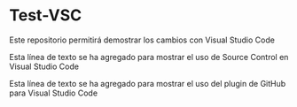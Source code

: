 # Test-VSC
Este repositorio permitirá demostrar los cambios con Visual Studio Code

Esta línea de texto se ha agregado para mostrar el uso de Source Control en Visual Studio Code

Esta línea de texto se ha agregado para mostrar el uso del plugin de GitHub para Visual Studio Code